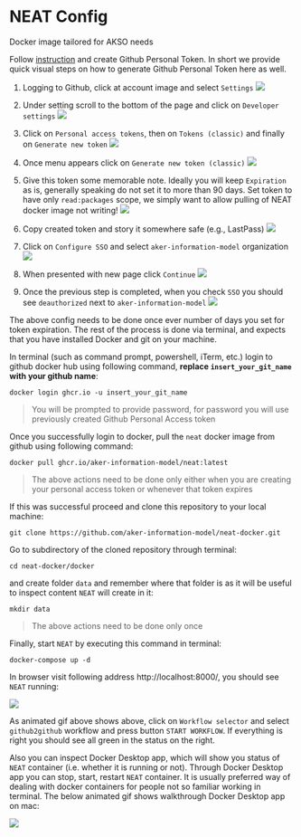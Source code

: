 # NEAT Config

Docker image tailored for AKSO needs


Follow [instruction](https://docs.github.com/en/enterprise-server@3.4/authentication/keeping-your-account-and-data-secure/creating-a-personal-access-token) and create Github Personal Token. In short we provide quick visual steps on how to generate Github Personal Token here as well.

1. Logging to Github, click at account image and select `Settings`
![](./figs/settings.png)

2. Under setting scroll to the bottom of the page and click on `Developer settings`
![](./figs/developer-settings.png)

3. Click on `Personal access tokens`, then on `Tokens (classic)` and finally on `Generate new token`
![](./figs/personal-token-tokens-generate-token.png)

4. Once menu appears click on `Generate new token (classic)`
![](./figs/generate-classic-token.png)

5. Give this token some memorable note. Ideally you will keep `Expiration` as is, generally speaking do not set it to more than 90 days. Set token to have only `read:packages` scope, we simply want to allow pulling of NEAT docker image not writing!
![](./figs/select-only-read-packages.png)

6. Copy created token and story it somewhere safe (e.g., LastPass)
![](./figs/copy-store-personal-token.png)

6. Click on `Configure SSO` and select `aker-information-model` organization
![](./figs/attach-ptoken-to-akso.png)

7. When presented with new page click `Continue`
![](./figs/continue.png)

8. Once the previous step is completed, when you check `SSO` you should see `deauthorized` next to `aker-information-model`
![](./figs/akso-configured.png)


The above config needs to be done once ever number of days you set for token expiration.
The rest of the process is done via terminal, and expects that you have installed Docker and git on your machine.

In terminal (such as command prompt, powershell, iTerm, etc.) login to github docker hub using following command, **replace `insert_your_git_name` with your github name**:

```
docker login ghcr.io -u insert_your_git_name
```

> You will be prompted to provide password, for password you will use previously created Github Personal Access token


Once you successfully login to docker, pull the `neat` docker image from github using following command:

```
docker pull ghcr.io/aker-information-model/neat:latest
```

> The above actions need to be done only either when you are creating your personal access token or whenever that token expires


If this was successful proceed and clone this repository to your local machine:

```
git clone https://github.com/aker-information-model/neat-docker.git
```


Go to subdirectory of the cloned repository through terminal:
```
cd neat-docker/docker
```

and create folder `data` and remember where that folder is as it will be useful to inspect content `NEAT` will create in it:

```
mkdir data
```

> The above actions need to be done only once



Finally, start `NEAT` by executing this command in terminal:

```
docker-compose up -d
```

In browser visit following address http://localhost:8000/, you should see `NEAT` running:

![](./figs/neat-walkthrough.gif)

As animated gif above shows above, click on `Workflow selector` and select `github2github` workflow and press button `START WORKFLOW`. If everything is right you should see all green in the status on the right.

Also you can inspect Docker Desktop app, which will show you status of `NEAT` container (i.e. whether it is running or not). Through Docker Desktop app you can stop, start, restart `NEAT` container. It is usually preferred way of dealing with docker containers for people not so familiar working in terminal. The below animated gif shows walkthrough Docker Desktop app on mac:

![](./figs/docker-app-walkthrough.gif)